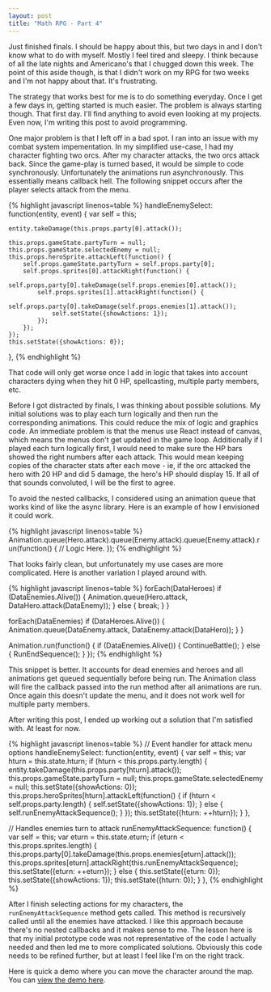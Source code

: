 ```yaml
---
layout: post
title: "Math RPG - Part 4"
---
```


Just finished finals. I should be happy about this, but two days in and I don't know what to do with myself. Mostly I feel tired and sleepy. I think because of all the late nights and Americano's that I chugged down this week. The point of this aside though, is that I didn't work on my RPG for two weeks and I'm not happy about that. It's frustrating.

The strategy that works best for me is to do something everyday. Once I get a few days in, getting started is much easier. The problem is always starting though. That first day. I'll find anything to avoid even looking at my projects. Even now, I'm writing this post to avoid programming.

One major problem is that I left off in a bad spot. I ran into an issue with my combat system impementation. In my simplified use-case, I had my character fighting two orcs. After my character attacks, the two orcs attack back. Since the game-play is turned based, it would be simple to code synchronously. Unfortunately the animations run asynchronously. This essentially means callback hell. The following snippet occurs after the player selects attack from the menu.

{% highlight javascript linenos=table %}
handleEnemySelect: function(entity, event) {
    var self = this;

    entity.takeDamage(this.props.party[0].attack());

    this.props.gameState.partyTurn = null;
    this.props.gameState.selectedEnemy = null;
    this.props.heroSprite.attackLeft(function() {
        self.props.gameState.partyTurn = self.props.party[0];
        self.props.sprites[0].attackRight(function() {
            self.props.party[0].takeDamage(self.props.enemies[0].attack());
            self.props.sprites[1].attackRight(function() {
                self.props.party[0].takeDamage(self.props.enemies[1].attack());
                self.setState({showActions: 1});
            });
        });
    });
    this.setState({showActions: 0});
},
{% endhighlight %}

That code will only get worse once I add in logic that takes into account characters dying when they hit 0 HP, spellcasting, multiple party members, etc.

Before I got distracted by finals, I was thinking about possible solutions. My initial solutions was to play each turn logically and then run the corresponding animations. This could reduce the mix of logic and graphics code. An immediate problem is that the menus use React instead of canvas, which means the menus don't get updated in the game loop. Additionally if I played each turn logically first, I would need to make sure the HP bars showed the right numbers after each attack. This would mean keeping copies of the character stats after each move - ie, if the orc attacked the hero with 20 HP and did 5 damage, the hero's HP should display 15. If all of that sounds convoluted, I will be the first to agree.

To avoid the nested callbacks, I considered using an animation queue that works kind of like the async library. Here is an example of how I envisioned it could work.

{% highlight javascript linenos=table %}
Animation.queue(Hero.attack).queue(Enemy.attack).queue(Enemy.attack).run(function() {
    // Logic Here.
});
{% endhighlight %}

That looks fairly clean, but unfortunately my use cases are more complicated. Here is another variation I played around with.

{% highlight javascript linenos=table %}
forEach(DataHeroes)
    if (DataEnemies.Alive()) {
        Animation.queue(Hero.attack,  DataHero.attack(DataEnemy));
    } else {
        break;
    }
}

forEach(DataEnemies)
    if (DataHeroes.Alive()) {
        Animation.queue(DataEnemy.attack,  DataEnemy.attack(DataHero));
     }
}

Animation.run(function() {
    if (DataEnemies.Alive()) {
        ContinueBattle();
    } else {
        RunEndSequence();
    }
});
{% endhighlight %}

This snippet is better. It accounts for dead enemies and heroes and all animations get queued sequentially before being run. The Animation class will fire the callback passed into the run method after all animations are run. Once again this doesn't update the menu, and it does not work well for multiple party members.

After writing this post, I ended up working out a solution that I'm satisfied with. At least for now.

{% highlight javascript linenos=table %}
// Event handler for attack menu options
handleEnemySelect: function(entity, event) {
    var self = this;
    var hturn = this.state.hturn;
    if (hturn < this.props.party.length) {
        entity.takeDamage(this.props.party[hturn].attack());
        this.props.gameState.partyTurn = null;
        this.props.gameState.selectedEnemy = null;
        this.setState({showActions: 0});
        this.props.heroSprites[hturn].attackLeft(function() {
            if (hturn < self.props.party.length) {
                self.setState({showActions: 1});
            } else {
                self.runEnemyAttackSequence();
            }
        });
        this.setState({hturn: ++hturn});
    }
},

// Handles enemies turn to attack
runEnemyAttackSequence: function() {
    var self = this;
    var eturn = this.state.eturn;
    if (eturn < this.props.sprites.length) {
        this.props.party[0].takeDamage(this.props.enemies[eturn].attack());
        this.props.sprites[eturn].attackRight(this.runEnemyAttackSequence);
        this.setState({eturn: ++eturn});
    } else {
        this.setState({eturn: 0});
        this.setState({showActions: 1});
        this.setState({hturn: 0});
    }
},
{% endhighlight %}

After I finish selecting actions for my characters, the `runEnemyAttackSequence` method gets called. This method is recursively called until all the enemies have attacked. I like this approach because there's no nested callbacks and it makes sense to me. The lesson here is that my initial prototype code was not representative of the code I actually needed and then led me to more complicated solutions. Obviously this code needs to be refined further, but at least I feel like I'm on the right track.

Here is quick a demo where you can move the character around the map. You can [view the demo here](/projects/rpg/demo-1/).